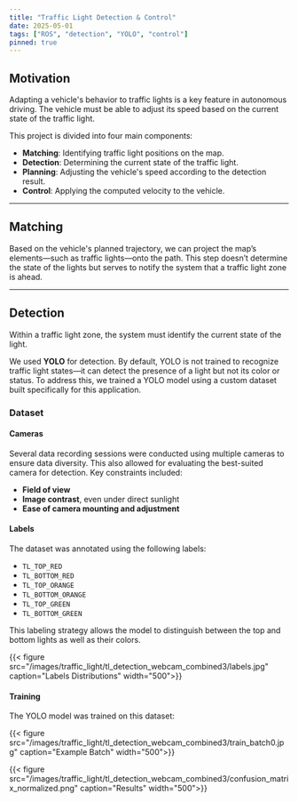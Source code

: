 ```yaml
---
title: "Traffic Light Detection & Control"
date: 2025-05-01
tags: ["ROS", "detection", "YOLO", "control"]
pinned: true
---
```


## Motivation

Adapting a vehicle's behavior to traffic lights is a key feature in autonomous driving. The vehicle must be able to adjust its speed based on the current state of the traffic light.

This project is divided into four main components:

- **Matching**: Identifying traffic light positions on the map.
- **Detection**: Determining the current state of the traffic light.
- **Planning**: Adjusting the vehicle's speed according to the detection result.
- **Control**: Applying the computed velocity to the vehicle.

---

## Matching

Based on the vehicle's planned trajectory, we can project the map’s elements—such as traffic lights—onto the path. This step doesn’t determine the state of the lights but serves to notify the system that a traffic light zone is ahead.

---

## Detection

Within a traffic light zone, the system must identify the current state of the light.

We used **YOLO** for detection. By default, YOLO is not trained to recognize traffic light states—it can detect the presence of a light but not its color or status. To address this, we trained a YOLO model using a custom dataset built specifically for this application.

### Dataset

#### Cameras

Several data recording sessions were conducted using multiple cameras to ensure data diversity. This also allowed for evaluating the best-suited camera for detection. Key constraints included:

- **Field of view**
- **Image contrast**, even under direct sunlight
- **Ease of camera mounting and adjustment**

#### Labels

The dataset was annotated using the following labels:

- `TL_TOP_RED`
- `TL_BOTTOM_RED`
- `TL_TOP_ORANGE`
- `TL_BOTTOM_ORANGE`
- `TL_TOP_GREEN`
- `TL_BOTTOM_GREEN`

This labeling strategy allows the model to distinguish between the top and bottom lights as well as their colors.

{{< figure src="/images/traffic_light/tl_detection_webcam_combined3/labels.jpg" caption="Labels Distributions" width="500">}}

#### Training

The YOLO model was trained on this dataset:

{{< figure src="/images/traffic_light/tl_detection_webcam_combined3/train_batch0.jpg" caption="Example Batch" width="500">}}

{{< figure src="/images/traffic_light/tl_detection_webcam_combined3/confusion_matrix_normalized.png" caption="Results" width="500">}}


